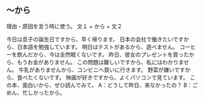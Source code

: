 ## 〜から
理由・原因を言う時に使う。
文１ + から + 文２

今日は息子の誕生日ですから、早く帰ります。
日本の会社で働きたいですから、日本語を勉強しています。
明日はテストがあるから、遊べません。
コーヒーを飲んだから、今は全然眠くないです。
昨日、彼女のプレゼントを買ったから、もうお金がありません。
この問題は難しいですから、私にはわかりません。
牛乳がありませんから、コンビニへ買いに行きます。
野菜が嫌いですから、食べたくないです。
映画が好きですから、よくパソコンで見ています。
この本、面白いから、ぜひ読んでみて。
A：どうして昨日、来なかったの？ B：ごめん、忙しかったから。
